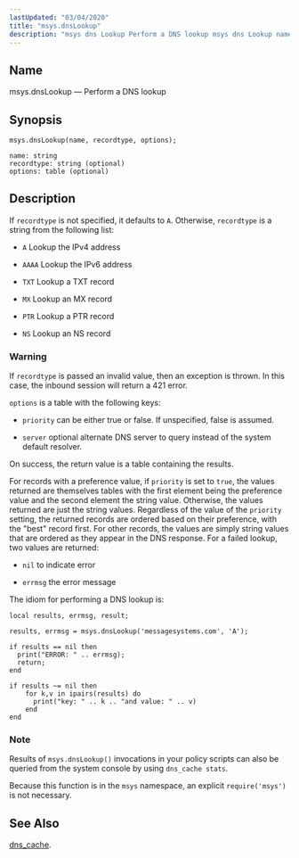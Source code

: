```yaml
---
lastUpdated: "03/04/2020"
title: "msys.dnsLookup"
description: "msys dns Lookup Perform a DNS lookup msys dns Lookup name recordtype options If recordtype is not specified it defaults to A Otherwise recordtype is a string from the following list A Lookup the I Pv 4 address AAAA Lookup the I Pv 6 address TXT Lookup a TXT record..."
---
```


<a name="lua.ref.msys.dnslookup"></a> 
## Name

msys.dnsLookup — Perform a DNS lookup

<a name="idp24435120"></a> 
## Synopsis

`msys.dnsLookup(name, recordtype, options);`

```
name: string
recordtype: string (optional)
options: table (optional)
```
<a name="idp24437872"></a> 
## Description

If `recordtype` is not specified, it defaults to `A`. Otherwise, `recordtype` is a string from the following list:

*   `A` Lookup the IPv4 address

*   `AAAA` Lookup the IPv6 address

*   `TXT` Lookup a TXT record

*   `MX` Lookup an MX record

*   `PTR` Lookup a PTR record

*   `NS` Lookup an NS record

### Warning

If `recordtype` is passed an invalid value, then an exception is thrown. In this case, the inbound session will return a 421 error.

`options` is a table with the following keys:

*   `priority` can be either true or false. If unspecified, false is assumed.

*   `server` optional alternate DNS server to query instead of the system default resolver.

On success, the return value is a table containing the results.

For records with a preference value, if `priority` is set to `true`, the values returned are themselves tables with the first element being the preference value and the second element the string value. Otherwise, the values returned are just the string values. Regardless of the value of the `priority` setting, the returned records are ordered based on their preference, with the "best" record first. For other records, the values are simply string values that are ordered as they appear in the DNS response. For a failed lookup, two values are returned:

*   `nil` to indicate error

*   `errmsg` the error message

The idiom for performing a DNS lookup is:

```
local results, errmsg, result;

results, errmsg = msys.dnsLookup('messagesystems.com', 'A');

if results == nil then
  print("ERROR: " .. errmsg);
  return;
end

if results ~= nil then
    for k,v in ipairs(results) do
      print("key: " .. k .. "and value: " .. v)
    end
end
```

### Note

Results of `msys.dnsLookup()` invocations in your policy scripts can also be queried from the system console by using `dns_cache stats`.

Because this function is in the `msys` namespace, an explicit `require('msys')` is not necessary.

<a name="idp24463776"></a> 
## See Also

[dns_cache](/momentum/3/3-reference/3-reference-console-commands-dns-cache).